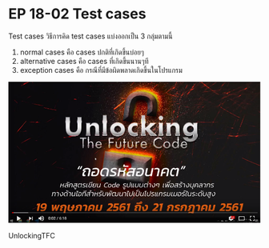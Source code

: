 # EP 18-02 Test cases

Test cases
วิธีการคิด test cases แบ่งออกเป็น 3 กลุ่มตามนี้  

1) normal cases คือ cases ปกติที่เกิดขึ้นบ่อยๆ  
2) alternative cases คือ cases ที่เกิดขึ้นนานๆที
3) exception cases คือ กรณีที่มีข้อผิดพลาดเกิดขึ้นในโปรแกรม



[![IMAGE ALT TEXT HERE](images/EP18/00.PNG)](https://youtu.be/MZ81G0bP5qE)

UnlockingTFC